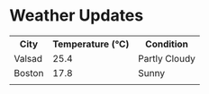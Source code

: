 # Weather Updates

<!-- WEATHER-UPDATE-START -->
<table><tr><th>City</th><th>Temperature (°C)</th><th>Condition</th></tr><tr><td>Valsad</td><td>25.4</td><td>Partly Cloudy</td></tr><tr><td>Boston</td><td>17.8</td><td>Sunny</td></tr><tr><td></td><td></td><td></td></tr></table>
<!-- WEATHER-UPDATE-END -->
